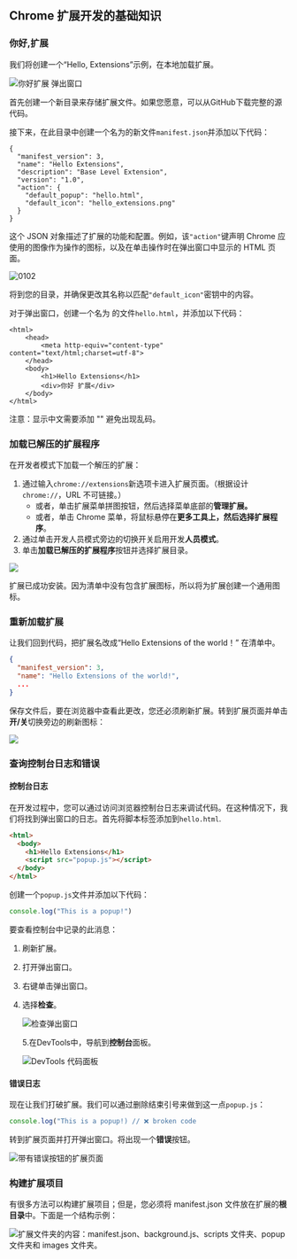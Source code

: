 ##  Chrome 扩展开发的基础知识

### 你好,扩展

我们将创建一个“Hello, Extensions”示例，在本地加载扩展。

![你好扩展 弹出窗口](.\images\0101.png)

首先创建一个新目录来存储扩展文件。如果您愿意，可以从GitHub下载完整的源代码。

接下来，在此目录中创建一个名为的新文件`manifest.json`并添加以下代码：

```
{
  "manifest_version": 3,
  "name": "Hello Extensions",
  "description": "Base Level Extension",
  "version": "1.0",
  "action": {
    "default_popup": "hello.html",
    "default_icon": "hello_extensions.png"
  }
}
```

这个 JSON 对象描述了扩展的功能和配置。例如，该`"action"`键声明 Chrome 应使用的图像作为操作的图标，以及在单击操作时在弹出窗口中显示的 HTML 页面。

![0102](.\images\0102.png)

将到您的目录，并确保更改其名称以匹配`"default_icon"`密钥中的内容。

对于弹出窗口，创建一个名为 的文件`hello.html`，并添加以下代码：

```
<html>
    <head>
        <meta http-equiv="content-type" content="text/html;charset=utf-8">
    </head>
    <body>
        <h1>Hello Extensions</h1>
        <div>你好 扩展</div>
    </body>
</html>
```

注意：显示中文需要添加 "<meta http-equiv="content-type" content="text/html;charset=utf-8">" 避免出现乱码。

### 加载已解压的扩展程序

在开发者模式下加载一个解压的扩展：

1. 通过输入`chrome://extensions`新选项卡进入扩展页面。（根据设计`chrome://`，URL 不可链接。）
   - 或者，单击扩展菜单拼图按钮，然后选择菜单底部的**管理扩展。**
   - 或者，单击 Chrome 菜单，将鼠标悬停在**更多工具上，**然后选择**扩展程序**。
2. 通过单击开发人员模式旁边的切换开关启用开发**人员模式**。
3. 单击**加载已解压的扩展程序**按钮并选择扩展目录。

![](.\images\0103.png)

扩展已成功安装。因为清单中没有包含扩展图标，所以将为扩展创建一个通用图标。

### 重新加载扩展

让我们回到代码，把扩展名改成“Hello Extensions of the world！” 在清单中。

```json
{
  "manifest_version": 3,
  "name": "Hello Extensions of the world!",
  ...
}
```

保存文件后，要在浏览器中查看此更改，您还必须刷新扩展。转到扩展页面并单击**开/关**切换旁边的刷新图标：

![](.\images\0104.png)

### 查询控制台日志和错误

#### 控制台日志

在开发过程中，您可以通过访问浏览器控制台日志来调试代码。在这种情况下，我们将找到弹出窗口的日志。首先将脚本标签添加到`hello.html`.

```html
<html>
  <body>
    <h1>Hello Extensions</h1>
    <script src="popup.js"></script>
  </body>
</html>
```

创建一个`popup.js`文件并添加以下代码：

```js
console.log("This is a popup!")
```

要查看控制台中记录的此消息：

1. 刷新扩展。

2. 打开弹出窗口。

3. 右键单击弹出窗口。

4. 选择**检查**。

   ![检查弹出窗口](.\images\0105.png)

   5.在DevTools中，导航到**控制台**面板。

   ![DevTools 代码面板](.\images\0106.png)

#### 错误日志

现在让我们打破扩展。我们可以通过删除结束引号来做到这一点`popup.js`：

```js
console.log("This is a popup!) // ❌ broken code
```

转到扩展页面并打开弹出窗口。将出现一个**错误**按钮。

![带有错误按钮的扩展页面](.\images\0107.png)

### 构建扩展项目

有很多方法可以构建扩展项目；但是，您必须将 manifest.json 文件放在扩展的**根目录**中。下面是一个结构示例：

![扩展文件夹的内容：manifest.json、background.js、scripts 文件夹、popup 文件夹和 images 文件夹。](.\images\0108.png)
